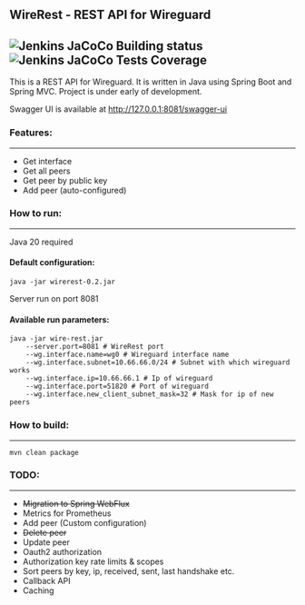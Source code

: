 ## WireRest - REST API for Wireguard 
![Jenkins JaCoCo Building status](https://img.shields.io/jenkins/build?jobUrl=http%3A%2F%2Fs2.fokidoki.su%2Fjob%2Fwg_controller_master&style=flat-square&t=1)
![Jenkins JaCoCo Tests Coverage](https://img.shields.io/jenkins/coverage/apiv4?jobUrl=http%3A%2F%2Fs2.fokidoki.su%2Fjob%2Fwg_controller_master&style=flat-square)
---
This is a REST API for Wireguard. It is written in Java using Spring Boot and Spring MVC. 
Project is under early of development.

Swagger UI is available at http://127.0.0.1:8081/swagger-ui 



### Features:

--- 

- Get interface 
- Get all peers 
- Get peer by public key
- Add peer (auto-configured)

### How to run:

---
Java 20 required
#### Default configuration:

```shell
java -jar wirerest-0.2.jar
```
Server run on port 8081

#### Available run parameters:
```shell
java -jar wire-rest.jar 
    --server.port=8081 # WireRest port
    --wg.interface.name=wg0 # Wireguard interface name
    --wg.interface.subnet=10.66.66.0/24 # Subnet with which wireguard works
    --wg.interface.ip=10.66.66.1 # Ip of wireguard
    --wg.interface.port=51820 # Port of wireguard
    --wg.interface.new_client_subnet_mask=32 # Mask for ip of new peers
```

### How to build:

--- 

```shell
mvn clean package
```


### TODO:

___
- ~~Migration to Spring WebFlux~~
- Metrics for Prometheus
- Add peer (Custom configuration)
- ~~Delete peer~~
- Update peer
- Oauth2 authorization
- Authorization key rate limits & scopes 
- Sort peers by key, ip, received, sent, last handshake etc. 
- Callback API 
- Caching 
